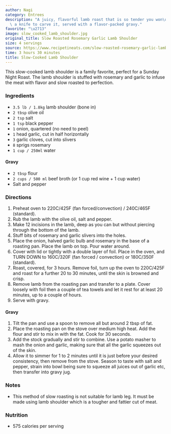 ```yaml
---
author: Nagi
category: Entrees
description: "A juicy, flavorful lamb roast that is so tender you won\u2019t need\
  \ a knife to carve it, served with a flavor-packed gravy."
favorite: "\u2713"
image: slow_cooked_lamb_shoulder.jpg
original_title: Slow Roasted Rosemary Garlic Lamb Shoulder
size: 4 servings
source: https://www.recipetineats.com/slow-roasted-rosemary-garlic-lamb-shoulder/
time: 3 hours 30 minutes
title: Slow-Cooked Lamb Shoulder
---
```


This slow-cooked lamb shoulder is a family favorite, perfect for a Sunday Night Roast. The lamb shoulder is stuffed with rosemary and garlic to infuse the meat with flavor and slow roasted to perfection. 

### Ingredients

* `3.5 lb / 1.8kg` lamb shoulder (bone in)
* `2 tbsp` olive oil
* `2 tsp` salt
* `1 tsp` black pepper
* `1` onion, quartered (no need to peel)
* `1` head garlic, cut in half horizontally
* `3` garlic cloves, cut into slivers
* `8` sprigs rosemary
* `1 cup / 250ml` water

#### Gravy

* `2 tbsp` flour
* `2 cups / 500 ml` beef broth (or 1 cup red wine + 1 cup water)
* Salt and pepper

### Directions

1. Preheat oven to 220C/425F (fan forced/convection) / 240C/465F (standard).
2. Rub the lamb with the olive oil, salt and pepper.
3. Make 12 incisions in the lamb, deep as you can but without piercing through the bottom of the lamb.
4. Stuff bits of rosemary and garlic slivers into the holes.
5. Place the onion, halved garlic bulb and rosemary in the base of a roasting pan. Place the lamb on top. Pour water around.
6. Cover with lid or tightly with a double layer of foil. Place in the oven, and TURN DOWN to 160C/320F (fan forced / convection) or 180C/350F (standard).
7. Roast, covered, for 3 hours. Remove foil, turn up the oven to 220C/425F and roast for a further 20 to 30 minutes, until the skin is browned and crisp.
8. Remove lamb from the roasting pan and transfer to a plate. Cover loosely with foil then a couple of tea towels and let it rest for at least 20 minutes, up to a couple of hours.
9. Serve with gravy.

#### Gravy

1. Tilt the pan and use a spoon to remove all but around 2 tbsp of fat.
2. Place the roasting pan on the stove over medium high heat. Add the flour and stir to mix in with the fat. Cook for 30 seconds.
3. Add the stock gradually and stir to combine. Use a potato masher to mash the onion and garlic, making sure that all the garlic squeezes out of the skin.
4. Allow it to simmer for 1 to 2 minutes until it is just before your desired consistency, then remove from the stove. Season to taste with salt and pepper, strain into bowl being sure to squeeze all juices out of garlic etc, then transfer into gravy jug.

### Notes

- This method of slow roasting is not suitable for lamb leg. It must be made using lamb shoulder which is a tougher and fattier cut of meat. 

### Nutrition

* 575 calories per serving

